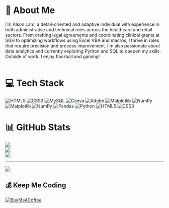 # 💫 About Me
I’m Alson Lam, a detail-oriented and adaptive individual with experience in both administrative and technical roles across the healthcare and retail sectors. From drafting legal agreements and coordinating clinical grants at SGH to optimizing workflows using Excel VBA and macros, I thrive in roles that require precision and process improvement. I’m also passionate about data analytics and currently exploring Python and SQL to deepen my skills. Outside of work, I enjoy floorball and gaming!<br><br>


# 💻 Tech Stack
![HTML5](https://img.shields.io/badge/html5-%23E34F26.svg?style=flat&logo=html5&logoColor=white) ![CSS3](https://img.shields.io/badge/css3-%231572B6.svg?style=flat&logo=css3&logoColor=white) ![MySQL](https://img.shields.io/badge/mysql-4479A1.svg?style=flat&logo=mysql&logoColor=white) ![Canva](https://img.shields.io/badge/Canva-%2300C4CC.svg?style=flat&logo=Canva&logoColor=white) ![Adobe](https://img.shields.io/badge/adobe-%23FF0000.svg?style=flat&logo=adobe&logoColor=white) ![Matplotlib](https://img.shields.io/badge/Matplotlib-%23ffffff.svg?style=flat&logo=Matplotlib&logoColor=black) ![NumPy](https://img.shields.io/badge/numpy-%23013243.svg?style=flat&logo=numpy&logoColor=white) ![Matplotlib](https://img.shields.io/badge/Matplotlib-%23ffffff.svg?style=flat&logo=Matplotlib&logoColor=black) ![NumPy](https://img.shields.io/badge/numpy-%23013243.svg?style=flat&logo=numpy&logoColor=white) ![Pandas](https://img.shields.io/badge/pandas-%23150458.svg?style=flat&logo=pandas&logoColor=white) ![Python](https://img.shields.io/badge/python-3670A0?style=flat&logo=python&logoColor=ffdd54) ![HTML5](https://img.shields.io/badge/html5-%23E34F26.svg?style=flat&logo=html5&logoColor=white) ![CSS3](https://img.shields.io/badge/css3-%231572B6.svg?style=flat&logo=css3&logoColor=white)
# 📊 GitHub Stats
![](https://github-readme-stats.vercel.app/api?username=alsonlhy&theme=merko&hide_border=false&include_all_commits=true&count_private=false)<br/>
![](https://nirzak-streak-stats.vercel.app/?user=alsonlhy&theme=merko&hide_border=false)<br/>
![](https://github-readme-stats.vercel.app/api/top-langs/?username=alsonlhy&theme=merko&hide_border=false&include_all_commits=true&count_private=false&layout=compact)

---
[![](https://visitcount.itsvg.in/api?id=alsonlhy&icon=0&color=0)](https://visitcount.itsvg.in)

  ## 💰 Keep Me Coding
  [![BuyMeACoffee](https://img.shields.io/badge/Buy%20Me%20a%20Coffee-ffdd00?style=for-the-badge&logo=buy-me-a-coffee&logoColor=black)](https://buymeacoffee.com/https://buymeacoffee.com/alsonlam) 

  
<!-- Proudly created with GPRM ( https://gprm.itsvg.in ) -->
